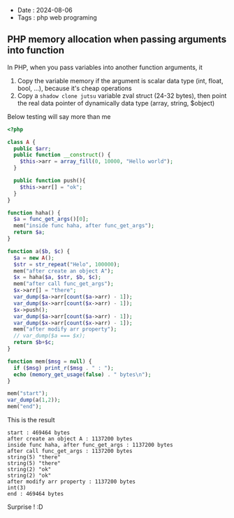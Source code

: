 - Date : 2024-08-06
- Tags : php web programing

## PHP memory allocation when passing arguments into function

In PHP, when you pass variables into another function arguments, it

1. Copy the variable memory if the argument is scalar data type (int, float, bool, ...), because it's cheap operations
2. Copy a `shadow clone jutsu` variable zval struct (24-32 bytes), then point the real data pointer of dynamically data type (array, string, $object)

Below testing will say more than me

```php
<?php

class A {
  public $arr;
  public function __construct() {
    $this->arr = array_fill(0, 10000, "Hello world");
  }

  public function push(){
    $this->arr[] = "ok";
  }
}

function haha() {
  $a = func_get_args()[0];
  mem("inside func haha, after func_get_args");
  return $a;
}

function a($b, $c) {
  $a = new A();
  $str = str_repeat("Helo", 100000);
  mem("after create an object A");
  $x = haha($a, $str, $b, $c);
  mem("after call func_get_args");
  $x->arr[] = "there";
  var_dump($a->arr[count($a->arr) - 1]);
  var_dump($x->arr[count($x->arr) - 1]);
  $x->push();
  var_dump($a->arr[count($a->arr) - 1]);
  var_dump($x->arr[count($x->arr) - 1]);
  mem("after modify arr property");
  // var_dump($a === $x);
  return $b+$c;
}

function mem($msg = null) {
  if ($msg) print_r($msg . " : ");
  echo (memory_get_usage(false) . " bytes\n");
}

mem("start");
var_dump(a(1,2));
mem("end");
```

This is the result

```
start : 469464 bytes
after create an object A : 1137200 bytes
inside func haha, after func_get_args : 1137200 bytes
after call func_get_args : 1137200 bytes
string(5) "there"
string(5) "there"
string(2) "ok"
string(2) "ok"
after modify arr property : 1137200 bytes
int(3)
end : 469464 bytes
```

Surprise ! :D

